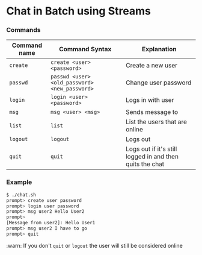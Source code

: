 # Chat in Batch using Streams

### Commands
Command name | Command Syntax | Explanation
--- | --- | ---
```create``` | ```create <user> <password>``` | Create a new user
```passwd``` | ```passwd <user> <old_password> <new_password>``` | Change user password
```login``` | ```login <user> <password>``` | Logs in with user <user>
```msg``` | ```msg <user> <msg>``` | Sends message <msg> to <user>
```list``` | ```list``` | List the users that are online
```logout``` | ```logout``` | Logs out
```quit``` | ```quit``` | Logs out if it's still logged in and then quits the chat

### Example
```sh
$ ./chat.sh
prompt> create user password
prompt> login user password
prompt> msg user2 Hello User2
prompt>
[Message from user2]: Hello User1
prompt> msg user2 I have to go
prompt> quit
```

:warn: If you don't ```quit``` or ```logout``` the user will still be considered online
